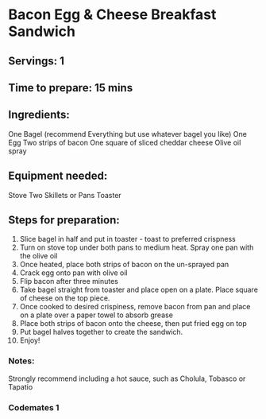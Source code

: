 # Bacon Egg & Cheese Breakfast Sandwich

## Servings: 1

## Time to prepare: 15 mins

## Ingredients:
One Bagel (recommend Everything but use whatever bagel you like)
One Egg
Two strips of bacon
One square of sliced cheddar cheese
Olive oil spray

## Equipment needed:
Stove
Two Skillets or Pans
Toaster

## Steps for preparation:
1. Slice bagel in half and put in toaster - toast to preferred crispness
2. Turn on stove top under both pans to medium heat. Spray one pan with the olive oil
3. Once heated, place both strips of bacon on the un-sprayed pan
4. Crack egg onto pan with olive oil
5. Flip bacon after three minutes
6. Take bagel straight from toaster and place open on a plate. Place square of cheese on the top piece.
7. Once cooked to desired crispiness, remove bacon from pan and place on a plate over a paper towel to absorb grease
8. Place both strips of bacon onto the cheese, then put fried egg on top
9. Put bagel halves together to create the sandwich.
10. Enjoy!


### Notes:
Strongly recommend including a hot sauce, such as Cholula, Tobasco or Tapatio


### Codemates 1
